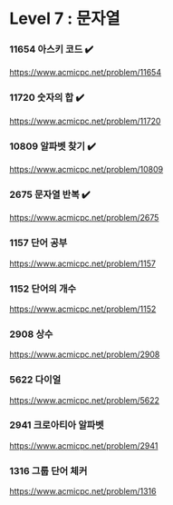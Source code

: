 Level 7 : 문자열
===

### 11654	아스키 코드 ✔️
https://www.acmicpc.net/problem/11654

### 11720	숫자의 합 ✔️
https://www.acmicpc.net/problem/11720

### 10809	알파벳 찾기 ✔️
https://www.acmicpc.net/problem/10809

### 2675	문자열 반복 ✔️
https://www.acmicpc.net/problem/2675

### 1157	단어 공부
https://www.acmicpc.net/problem/1157

### 1152	단어의 개수
https://www.acmicpc.net/problem/1152

### 2908	상수
https://www.acmicpc.net/problem/2908

### 5622	다이얼
https://www.acmicpc.net/problem/5622

### 2941	크로아티아 알파벳
https://www.acmicpc.net/problem/2941

### 1316	그룹 단어 체커
https://www.acmicpc.net/problem/1316
